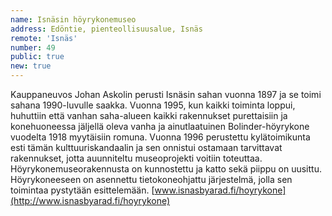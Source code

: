 ```yaml
---
name: Isnäsin höyrykonemuseo
address: Edöntie, pienteollisuusalue, Isnäs
remote: 'Isnäs'
number: 49
public: true
new: true
---
```

Kauppaneuvos Johan Askolin perusti Isnäsin sahan vuonna 1897 ja se toimi sahana 1990-luvulle saakka. Vuonna 1995, kun kaikki toiminta loppui, huhuttiin että vanhan saha-alueen kaikki rakennukset purettaisiin ja konehuoneessa jäljellä oleva vanha ja ainutlaatuinen Bolinder-höyrykone vuodelta 1918 myytäisiin romuna. Vuonna 1996 perustettu kylätoimikunta esti tämän kulttuuriskandaalin ja sen onnistui ostamaan tarvittavat rakennukset, jotta auunniteltu museoprojekti voitiin toteuttaa. Höyrykonemuseorakennusta on kunnostettu ja katto sekä piippu on uusittu. Höyrykoneeseen on asennettu tietokoneohjattu järjestelmä, jolla sen toimintaa pystytään esittelemään.
[www.isnasbyarad.fi/hoyrykone](http://www.isnasbyarad.fi/hoyrykone)

